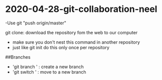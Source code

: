 # 2020-04-28-git-collaboration-neel


-Use git "push origin/master"

git clone<URL>: download the repository fom the web to our computer
   - make sure you don't nest this command in another repository
   - just like git init do this only once per repository

##Branches

 - 'git branch <branch name>' : create a new branch
 - 'git switch <branch name>' : move to a new branch
   
